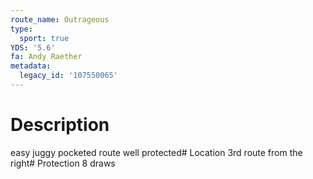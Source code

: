 ```yaml
---
route_name: Outrageous
type:
  sport: true
YDS: '5.6'
fa: Andy Raether
metadata:
  legacy_id: '107550065'
---
```

# Description
easy juggy pocketed route well protected# Location
3rd route from the right# Protection
8 draws